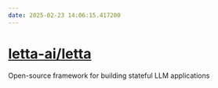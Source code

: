 ```yaml
---
date: 2025-02-23 14:06:15.417200
---
```


# [letta-ai/letta](https://github.com/letta-ai/letta)

Open-source framework for building stateful LLM applications